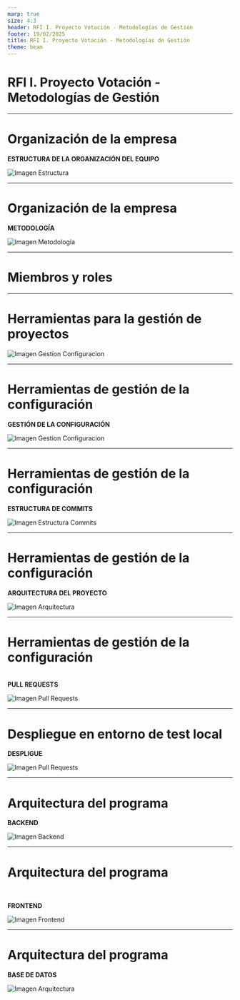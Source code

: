 ```yaml
---
marp: true
size: 4:3
header: RFI I. Proyecto Votación - Metodologías de Gestión
footer: 19/02/2025
title: RFI I. Proyecto Votación - Metodologías de Gestión
theme: beam
---
```


<!-- _class: title -->

# RFI I. Proyecto Votación - Metodologías de Gestión

---

# Organización de la empresa
**ESTRUCTURA DE LA ORGANIZACIÓN DEL EQUIPO**

![Imagen Estructura](images/EstructuraOrganizacion.png)

---

# Organización de la empresa
**METODOLOGÍA**

![Imagen Metodología](images/Metodologia.png)

---

# Miembros y roles

---

# Herramientas para la gestión de proyectos

![Imagen Gestion Configuracion](images/ADR007_1.png)

---

# Herramientas de gestión de la configuración
**GESTIÓN DE LA CONFIGURACIÓN**

![Imagen Gestion Configuracion](images/PlanningManagement.png)

---

# Herramientas de gestión de la configuración
**ESTRUCTURA DE COMMITS**

![Imagen Estructura Commits](images/EstructuraCommits.png)

---

# Herramientas de gestión de la configuración
**ARQUITECTURA DEL PROYECTO**

![Imagen Arquitectura](images/ProjectArquitecture.png)

---

# Herramientas de gestión de la configuración
<br> **PULL REQUESTS**  

![Imagen Pull Requests](images/PullRequests.png)

---


# Despliegue en entorno de test local
**DESPLIGUE**  

![Imagen Pull Requests](images/DespliegueEnEntornoLocal.png)

---

# Arquitectura del programa
**BACKEND**

![Imagen Backend](images/Backend.png)

---

# Arquitectura del programa
<br>

**FRONTEND**
<br>

![Imagen Frontend](images/Frontend.png)

---

# Arquitectura del programa
**BASE DE DATOS**

![Imagen Arquitectura](images/DataBase.png)